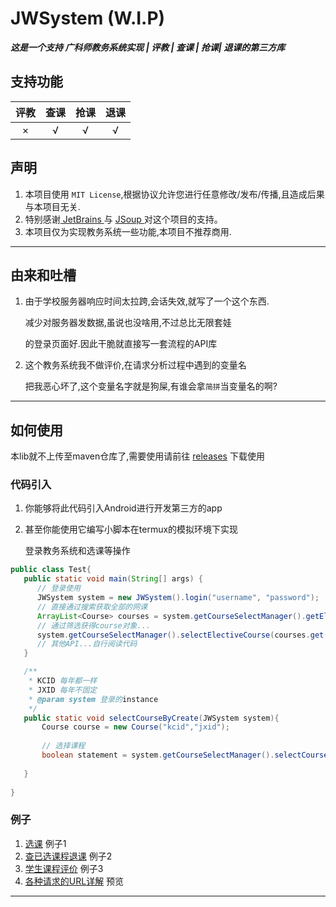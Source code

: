 # JWSystem (W.I.P)
_**这是一个支持 广科师教务系统实现 | 评教 | 查课 | 抢课| 退课的第三方库**_

## 支持功能
| 评教 | 查课 | 抢课 | 退课 |
| :--: | :--: | :--: | :--: |
|  ×   |  √   |  √   |  √   |

## 声明
1. 本项目使用 `MIT License`,根据协议允许您进行任意修改/发布/传播,且造成后果与本项目无关.
2. 特别感谢<a href="https://www.jetbrains.com"> JetBrains </a>  与 <a href="https://jsoup.org/"> JSoup </a>对这个项目的支持。
3. 本项目仅为实现教务系统一些功能,本项目不推荐商用.
---

## 由来和吐槽
1. 由于学校服务器响应时间太拉跨,会话失效,就写了一个这个东西.

    减少对服务器发数据,虽说也没啥用,不过总比无限套娃

    的登录页面好.因此干脆就直接写一套流程的API库

2. 这个教务系统我不做评价,在请求分析过程中遇到的变量名

   把我恶心坏了,这个变量名字就是狗屎,有谁会拿`简拼`当变量名的啊?

---

## 如何使用

本lib就不上传至maven仓库了,需要使用请前往
[releases](https://github.com/ciallo-dev/JWSystemLib/releases)
下载使用

### 代码引入

1. 你能够将此代码引入Android进行开发第三方的app

2. 甚至你能使用它编写小脚本在termux的模拟环境下实现
   
   登录教务系统和选课等操作

```java
public class Test{
   public static void main(String[] args) {
      // 登录使用
      JWSystem system = new JWSystem().login("username", "password");
      // 直接通过搜索获取全部的网课
      ArrayList<Course> courses = system.getCourseSelectManager().getElectiveCourseByTeacher("网络课程");
      // 通过筛选获得course对象...
      system.getCourseSelectManager().selectElectiveCourse(courses.get(select));
      // 其他API...自行阅读代码
   }

   /**
    * KCID 每年都一样
    * JXID 每年不固定
    * @param system 登录的instance
    */
   public static void selectCourseByCreate(JWSystem system){
       Course course = new Course("kcid","jxid");
       
       // 选择课程
       boolean statement = system.getCourseSelectManager().selectCourse(course);
       
   }
   
}
```

### 例子

1. [选课](https://github.com/ciallo-dev/JWSystemLib/blob/master/src/test/java/TestSelectCourse.java) 例子1
2. [查已选课程退课](https://github.com/ciallo-dev/JWSystemLib/blob/master/src/test/java/TestMyCourse.java) 例子2
3. [学生课程评价](https://github.com/ciallo-dev/JWSystemLib/blob/master/src/test/java/TestCourseReview.java) 例子3
4. [各种请求的URL详解](https://github.com/ciallo-dev/JWSystemLib/blob/master/src/main/java/moe/snowflake/courseSelect/utils/URLConstants.java) 预览

---
